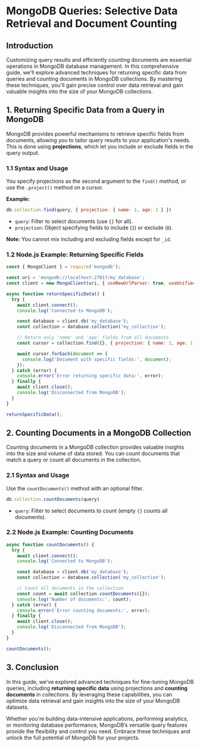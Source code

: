 # MongoDB Queries: Selective Data Retrieval and Document Counting

## Introduction

Customizing query results and efficiently counting documents are essential operations in MongoDB database management. In this comprehensive guide, we'll explore advanced techniques for returning specific data from queries and counting documents in MongoDB collections. By mastering these techniques, you'll gain precise control over data retrieval and gain valuable insights into the size of your MongoDB collections.

## 1. Returning Specific Data from a Query in MongoDB

MongoDB provides powerful mechanisms to retrieve specific fields from documents, allowing you to tailor query results to your application's needs. This is done using **projections**, which let you include or exclude fields in the query output.

### 1.1 Syntax and Usage

You specify projections as the second argument to the `find()` method, or use the `.project()` method on a cursor.

**Example:**

```js
db.collection.find(query, { projection: { name: 1, age: 1 } })
```

* `query`: Filter to select documents (use `{}` for all).
* `projection`: Object specifying fields to include (`1`) or exclude (`0`).

**Note:** You cannot mix including and excluding fields except for `_id`.

### 1.2 Node.js Example: Returning Specific Fields

```js
const { MongoClient } = require('mongodb');

const uri = 'mongodb://localhost:27017/my_database';
const client = new MongoClient(uri, { useNewUrlParser: true, useUnifiedTopology: true });

async function returnSpecificData() {
  try {
    await client.connect();
    console.log('Connected to MongoDB');

    const database = client.db('my_database');
    const collection = database.collection('my_collection');

    // Return only 'name' and 'age' fields from all documents
    const cursor = collection.find({}, { projection: { name: 1, age: 1 } });

    await cursor.forEach(document => {
      console.log('Document with specific fields:', document);
    });
  } catch (error) {
    console.error('Error returning specific data:', error);
  } finally {
    await client.close();
    console.log('Disconnected from MongoDB');
  }
}

returnSpecificData();
```

## 2. Counting Documents in a MongoDB Collection

Counting documents in a MongoDB collection provides valuable insights into the size and volume of data stored. You can count documents that match a query or count all documents in the collection.

### 2.1 Syntax and Usage

Use the `countDocuments()` method with an optional filter.

```js
db.collection.countDocuments(query)
```

* `query`: Filter to select documents to count (empty `{}` counts all documents).

### 2.2 Node.js Example: Counting Documents

```js
async function countDocuments() {
  try {
    await client.connect();
    console.log('Connected to MongoDB');

    const database = client.db('my_database');
    const collection = database.collection('my_collection');

    // Count all documents in the collection
    const count = await collection.countDocuments({});
    console.log('Number of documents:', count);
  } catch (error) {
    console.error('Error counting documents:', error);
  } finally {
    await client.close();
    console.log('Disconnected from MongoDB');
  }
}

countDocuments();
```

## 3. Conclusion

In this guide, we've explored advanced techniques for fine-tuning MongoDB queries, including **returning specific data** using projections and **counting documents** in collections. By leveraging these capabilities, you can optimize data retrieval and gain insights into the size of your MongoDB datasets.

Whether you're building data-intensive applications, performing analytics, or monitoring database performance, MongoDB’s versatile query features provide the flexibility and control you need. Embrace these techniques and unlock the full potential of MongoDB for your projects.
